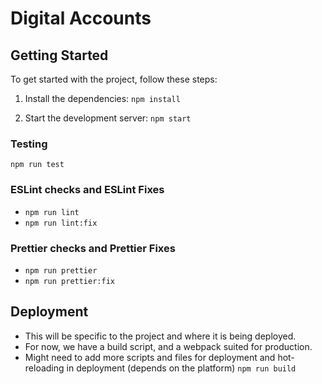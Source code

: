 # Digital Accounts

## Getting Started

To get started with the project, follow these steps:

1. Install the dependencies:
   `npm install`

2. Start the development server:
   `npm start`

### Testing

`npm run test`

### ESLint checks and ESLint Fixes

-   `npm run lint`
-   `npm run lint:fix`

### Prettier checks and Prettier Fixes

-   `npm run prettier`
-   `npm run prettier:fix`

## Deployment

-   This will be specific to the project and where it is being deployed.
-   For now, we have a build script, and a webpack suited for production.
-   Might need to add more scripts and files for deployment and hot-reloading in deployment (depends on the platform)
    `npm run build`
